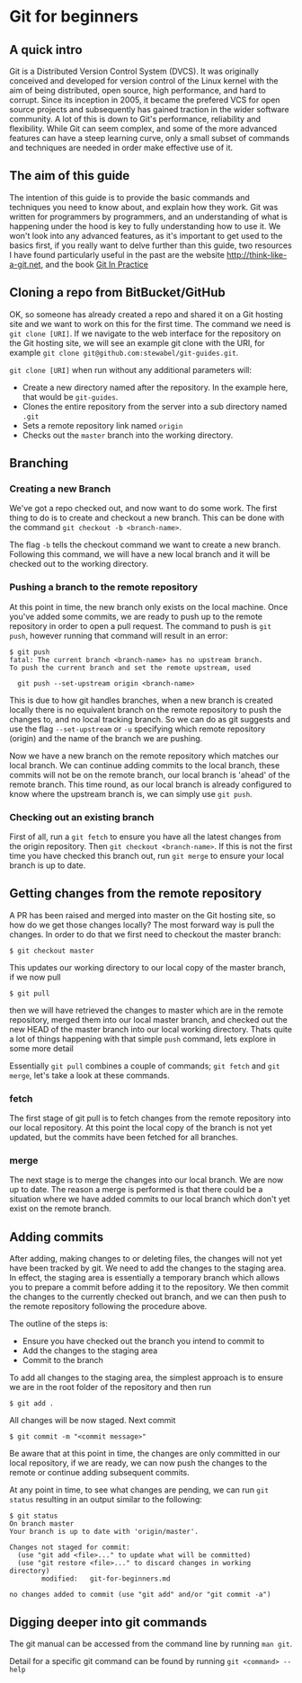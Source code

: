 # Git for beginners

## A quick intro

Git is a Distributed Version Control System (DVCS). It was originally conceived and developed for version control of the Linux kernel with the aim of being distributed, open source, high performance, and hard to corrupt. Since its inception in 2005, it became the prefered VCS for open source projects and subsequently has gained traction in the wider software community. A lot of this is down to Git's performance, reliability and flexibility. While Git can seem complex, and some of the more advanced features can have a steep learning curve, only a small subset of commands and techniques are needed in order make effective use of it.

## The aim of this guide

The intention of this guide is to provide the basic commands and techniques you need to know about, and explain how they work. Git was written for programmers by programmers, and an understanding of what is happening under the hood is key to fully understanding how to use it. We won't look into any advanced features, as it's important to get used to the basics first, if you really want to delve further than this guide, two resources I have found particularly useful in the past are the website http://think-like-a-git.net, and the book [Git In Practice](https://www.manning.com/books/git-in-practice)

## Cloning a repo from BitBucket/GitHub

OK, so someone has already created a repo and shared it on a Git hosting site and we want to work on this for the first time. The command we need is `git clone [URI]`. If we navigate to the web interface for the repository on the Git hosting site, we will see an example git clone with the URI, for example `git clone git@github.com:stewabel/git-guides.git`.

`git clone [URI]` when run without any additional parameters will:
- Create a new directory named after the repository. In the example here, that would be `git-guides`.
- Clones the entire repository from the server into a sub directory named `.git`
- Sets a remote repository link named `origin`
- Checks out the `master` branch into the working directory.

## Branching

### Creating a new Branch

We've got a repo checked out, and now want to do some work. The first thing to do is to create and checkout a new branch. This can be done with the command `git checkout -b <branch-name>`.

The flag `-b` tells the checkout command we want to create a new branch. Following this command, we will have a new local branch and it will be checked out to the working directory.

### Pushing a branch to the remote repository

At this point in time, the new branch only exists on the local machine. Once you've added some commits, we are ready to push up to the remote repository in order to open a pull request. The command to push is `git push`, however running that command will result in an error:
```
$ git push
fatal: The current branch <branch-name> has no upstream branch.
To push the current branch and set the remote upstream, used

  git push --set-upstream origin <branch-name>
```
This is due to how git handles branches, when a new branch is created locally there is no equivalent branch on the remote repository to push the changes to, and no local tracking branch. So we can do as git suggests and use the flag `--set-upstream` or `-u` specifying which remote repository (origin) and the name of the branch we are pushing.

Now we have a new branch on the remote repository which matches our local branch. We can continue adding commits to the local branch, these commits will not be on the remote branch, our local branch is 'ahead' of the remote branch. This time round, as our local branch is already configured to know where the upstream branch is, we can simply use `git push`.

### Checking out an existing branch

First of all, run a `git fetch` to ensure you have all the latest changes from the origin repository. Then `git checkout <branch-name>`. If this is not the first time you have checked this branch out, run `git merge` to ensure your local branch is up to date.


## Getting changes from the remote repository

A PR has been raised and merged into master on the Git hosting site, so how do we get those changes locally? The most forward way is pull the changes. In order to do that we first need to checkout the master branch:

```
$ git checkout master
```

This updates our working directory to our local copy of the master branch, if we now pull

```
$ git pull
```

then we will have retrieved the changes to master which are in the remote repository, merged them into our local master branch, and checked out the new HEAD of the master branch into our local working directory. Thats quite a lot of things happening with that simple `push` command, lets explore in some more detail

Essentially `git pull` combines a couple of commands; `git fetch` and `git merge`, let's take a look at these commands.

### fetch
The first stage of git pull is to fetch changes from the remote repository into our local repository. At this point the local copy of the branch is not yet updated, but the commits have been fetched for all branches.

### merge
The next stage is to merge the changes into our local branch. We are now up to date. The reason a merge is performed is that there could be a situation where we have added commits to our local branch which don't yet exist on the remote branch.

## Adding commits

After adding, making changes to or deleting files, the changes will not yet have been tracked by git. We need to add the changes to the staging area. In effect, the staging area is essentially a temporary branch which allows you to prepare a commit before adding it to the repository. We then commit the changes to the currently checked out branch, and we can then push to the remote repository following the procedure above.

The outline of the steps is:
- Ensure you have checked out the branch you intend to commit to
- Add the changes to the staging area
- Commit to the branch

To add all changes to the staging area, the simplest approach is to ensure we are in the root folder of the repository and then run
```
$ git add .
```

All changes will be now staged. Next commit
```
$ git commit -m "<commit message>"
```

Be aware that at this point in time, the changes are only committed in our local repository, if we are ready, we can now push the changes to the remote or continue adding subsequent commits.

At any point in time, to see what changes are pending, we can run `git status` resulting in an output similar to the following:
```
$ git status
On branch master
Your branch is up to date with 'origin/master'.

Changes not staged for commit:
  (use "git add <file>..." to update what will be committed)
  (use "git restore <file>..." to discard changes in working directory)
        modified:   git-for-beginners.md

no changes added to commit (use "git add" and/or "git commit -a")
```

## Digging deeper into git commands
The git manual can be accessed from the command line by running `man git`.

Detail for a specific git command can be found by running `git <command> --help`
